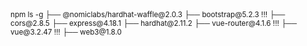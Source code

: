 <sub>
npm ls -g
├── @nomiclabs/hardhat-waffle@2.0.3
├── bootstrap@5.2.3 !!!
├── cors@2.8.5
├── express@4.18.1
├── hardhat@2.11.2
├── vue-router@4.1.6 !!!
├── vue@3.2.47 !!!
├── web3@1.8.0
</sub>
